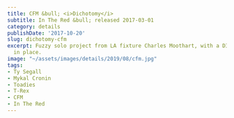 ```yaml
---
title: CFM &bull; <i>Dichotomy</i>
subtitle: In The Red &bull; released 2017-03-01
category: details
publishDate: '2017-10-20'
slug: dichotomy-cfm
excerpt: Fuzzy solo project from LA fixture Charles Moothart, with a DIY ethic clearly
  in place.
image: "~/assets/images/details/2019/08/cfm.jpg"
tags:
- Ty Segall
- Mykal Cronin
- Toadies
- T-Rex
- CFM
- In The Red
---
```


